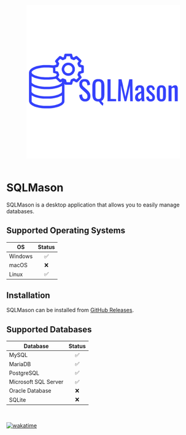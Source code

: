 <br>
<div align="center">
    <img src="https://raw.githubusercontent.com/codeforge11/SQLMason/master/src/public/logotype.png" alt="SQLMason" width="400" />
</div>
</br>

# SQLMason

SQLMason is a desktop application that allows you to easily manage databases.

## Supported Operating Systems

| OS      | Status |
| ------- | :----: |
| Windows |   ✅   |
| macOS   |   ❌   |
| Linux   |   ✅   |

## Installation

SQLMason can be installed from [GitHub Releases](https://github.com/codeforge11/SQLMason/releases).

## Supported Databases

| Database             | Status |
| -------------------- | :----: |
| MySQL                |   ✅   |
| MariaDB              |   ✅   |
| PostgreSQL           |   ✅   |
| Microsoft SQL Server |   ✅   |
| Oracle Database      |   ❌   |
| SQLite               |   ❌   |

<br>

[![wakatime](https://wakatime.com/badge/user/f21d1d72-d48f-4c76-8d7d-4781e81e04ec/project/9802cd1d-9ce0-4c00-9a92-cea953aac5be.svg)](https://wakatime.com/badge/user/f21d1d72-d48f-4c76-8d7d-4781e81e04ec/project/9802cd1d-9ce0-4c00-9a92-cea953aac5be)